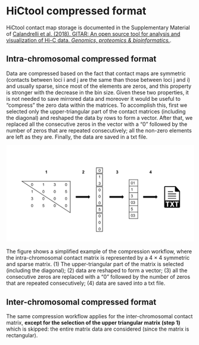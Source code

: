 # HiCtool compressed format

HiCtool contact map storage is documented in the Supplementary Material of [Calandrelli et al. (2018). GITAR: An open source tool for analysis and visualization of Hi-C data. *Genomics, proteomics & bioinformatics.*](https://www.sciencedirect.com/science/article/pii/S1672022918304339#s0055).

## Intra-chromosomal compressed format

Data are compressed based on the fact that contact maps are symmetric (contacts between loci i and j are the same than those between loci j and i) and usually sparse, since most of the elements are zeros, and this property is stronger with the decrease in the bin size. Given these two properties, it is not needed to save mirrored data and moreover it would be useful to “compress” the zero data within the matrices. To accomplish this, first we selected only the upper-triangular part of the contact matrices (including the diagonal) and reshaped the data by rows to form a vector. After that, we replaced all the consecutive zeros in the vector with a “0” followed by the number of zeros that are repeated consecutively; all the non-zero elements are left as they are. Finally, the data are saved in a txt file.

![](/figures/HiCtool_compression.png)

The figure shows a simplified example of the compression workflow, where the intra-chromosomal contact matrix is represented by a 4 × 4 symmetric and sparse matrix. (1) The upper-triangular part of the matrix is selected (including the diagonal); (2) data are reshaped to form a vector; (3) all the consecutive zeros are replaced with a “0” followed by the number of zeros that are repeated consecutively; (4) data are saved into a txt file.

## Inter-chromosomal compressed format

The same compression workflow applies for the inter-chromosomal contact matrix, **except for the selection of the upper triangular matrix (step 1)** which is skipped: the entire matrix data are considered (since the matrix is rectangular).



